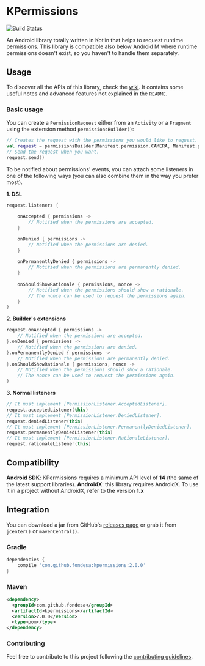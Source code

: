 KPermissions
===============
[![Build Status](https://travis-ci.org/Fondesa/KPermissions.svg?branch=master)](https://travis-ci.org/Fondesa/KPermissions)

An Android library totally written in Kotlin that helps to request runtime permissions.
This library is compatible also below Android M where runtime permissions doesn't exist, so you haven't to handle them separately. 

Usage
------

To discover all the APIs of this library, check the [wiki](https://github.com/Fondesa/KPermissions/wiki). It contains some useful notes and advanced features not explained in the ```README```.

### Basic usage
You can create a ```PermissionRequest``` either from an ```Activity``` or a ```Fragment``` using the extension method ```permissionsBuilder()```:

```kotlin
// Creates the request with the permissions you would like to request.
val request = permissionsBuilder(Manifest.permission.CAMERA, Manifest.permission.SEND_SMS).build()
// Send the request when you want.
request.send() 
```

To be notified about permissions' events, you can attach some listeners in one of the following ways (you can also combine them in the way you prefer most).

**1. DSL**

```kotlin
request.listeners {
    
    onAccepted { permissions ->
        // Notified when the permissions are accepted.
    }

    onDenied { permissions ->
        // Notified when the permissions are denied.
    }
    
    onPermanentlyDenied { permissions ->
        // Notified when the permissions are permanently denied.
    }
    
    onShouldShowRationale { permissions, nonce ->
        // Notified when the permissions should show a rationale.
        // The nonce can be used to request the permissions again.
    }
}
```

**2. Builder's extensions**

```kotlin
request.onAccepted { permissions ->
    // Notified when the permissions are accepted.
}.onDenied { permissions ->
    // Notified when the permissions are denied.
}.onPermanentlyDenied { permissions ->
    // Notified when the permissions are permanently denied.
}.onShouldShowRationale { permissions, nonce ->
    // Notified when the permissions should show a rationale.
    // The nonce can be used to request the permissions again.
}
```

**3. Normal listeners**

```kotlin
// It must implement [PermissionListener.AcceptedListener].
request.acceptedListener(this)
// It must implement [PermissionListener.DeniedListener].
request.deniedListener(this)
// It must implement [PermissionListener.PermanentlyDeniedListener].
request.permanentlyDeniedListener(this)
// It must implement [PermissionListener.RationaleListener].
request.rationaleListener(this)
```

Compatibility
------

**Android SDK**: KPermissions requires a minimum API level of **14** (the same of the latest support libraries).
**AndroidX**: this library requires AndroidX. To use it in a project without AndroidX, refer to the version **1.x**

Integration
------

You can download a jar from GitHub's [releases page](https://github.com/Fondesa/KPermissions/releases) or grab it from ```jcenter()``` or ```mavenCentral()```.

### Gradle ###

```gradle
dependencies {
    compile 'com.github.fondesa:kpermissions:2.0.0'
}
```

### Maven ###

```xml
<dependency>
  <groupId>com.github.fondesa</groupId>
  <artifactId>kpermissions</artifactId>
  <version>2.0.0</version>
  <type>pom</type>
</dependency>
```

### Contributing ###
Feel free to contribute to this project following the [contributing guidelines](https://github.com/Fondesa/KPermissions/blob/master/.github/CONTRIBUTING.md).